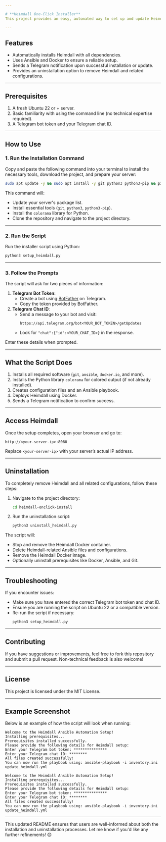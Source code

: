 ```yaml
---

# **Heimdall One-Click Installer**
This project provides an easy, automated way to set up and update Heimdall on your server using a Python script. It also sends a notification to your Telegram chat when the installation or update completes.

---
```


## **Features**
- Automatically installs Heimdall with all dependencies.
- Uses Ansible and Docker to ensure a reliable setup.
- Sends a Telegram notification upon successful installation or update.
- Provides an uninstallation option to remove Heimdall and related configurations.

---

## **Prerequisites**
1. A fresh Ubuntu 22 or + server.
2. Basic familiarity with using the command line (no technical expertise required).
3. A Telegram bot token and your Telegram chat ID.

---

## **How to Use**

### **1. Run the Installation Command**
Copy and paste the following command into your terminal to install the necessary tools, download the project, and prepare your server:
```bash
sudo apt update -y && sudo apt install -y git python3 python3-pip && pip3 install colorama && git clone https://github.com/new-networktech/heimdall-onclick-install.git && cd heimdall-onclick-install
```

This command will:
- Update your server's package list.
- Install essential tools (`git`, `python3`, `python3-pip`).
- Install the `colorama` library for Python.
- Clone the repository and navigate to the project directory.

---

### **2. Run the Script**
Run the installer script using Python:
```bash
python3 setup_heimdall.py
```

---

### **3. Follow the Prompts**
The script will ask for two pieces of information:
1. **Telegram Bot Token**: 
   - Create a bot using [BotFather](https://t.me/botfather) on Telegram.
   - Copy the token provided by BotFather.
2. **Telegram Chat ID**:
   - Send a message to your bot and visit:
     ```
     https://api.telegram.org/bot<YOUR_BOT_TOKEN>/getUpdates
     ```
   - Look for `"chat":{"id":<YOUR_CHAT_ID>}` in the response.

Enter these details when prompted.

---

## **What the Script Does**
1. Installs all required software (`git`, `ansible`, `docker.io`, and more).
2. Installs the Python library `colorama` for colored output (if not already installed).
3. Creates configuration files and an Ansible playbook.
4. Deploys Heimdall using Docker.
5. Sends a Telegram notification to confirm success.

---

## **Access Heimdall**
Once the setup completes, open your browser and go to:
```
http://<your-server-ip>:8080
```

Replace `<your-server-ip>` with your server’s actual IP address.

---

## **Uninstallation**
To completely remove Heimdall and all related configurations, follow these steps:

1. Navigate to the project directory:
   ```bash
   cd heimdall-onclick-install
   ```

2. Run the uninstallation script:
   ```bash
   python3 uninstall_heimdall.py
   ```

The script will:
- Stop and remove the Heimdall Docker container.
- Delete Heimdall-related Ansible files and configurations.
- Remove the Heimdall Docker image.
- Optionally uninstall prerequisites like Docker, Ansible, and Git.

---

## **Troubleshooting**
If you encounter issues:
- Make sure you have entered the correct Telegram bot token and chat ID.
- Ensure you are running the script on Ubuntu 22 or a compatible version.
- Re-run the script if necessary:
  ```bash
  python3 setup_heimdall.py
  ```

---

## **Contributing**
If you have suggestions or improvements, feel free to fork this repository and submit a pull request. Non-technical feedback is also welcome!

---

## **License**
This project is licensed under the MIT License.

---


## **Example Screenshot**

Below is an example of how the script will look when running:

```plaintext
Welcome to the Heimdall Ansible Automation Setup!
Installing prerequisites...
Prerequisites installed successfully.
Please provide the following details for Heimdall setup:
Enter your Telegram bot token: ***************
Enter your Telegram chat ID: ********
All files created successfully!
You can now run the playbook using: ansible-playbook -i inventory.ini update_heimdall.yml
```

```plaintext
Welcome to the Heimdall Ansible Automation Setup!
Installing prerequisites...
Prerequisites installed successfully.
Please provide the following details for Heimdall setup:
Enter your Telegram bot token: ***************
Enter your Telegram chat ID: ********
All files created successfully!
You can now run the playbook using: ansible-playbook -i inventory.ini update_heimdall.yml
```

---

This updated README ensures that users are well-informed about both the installation and uninstallation processes. Let me know if you'd like any further refinements! 😊